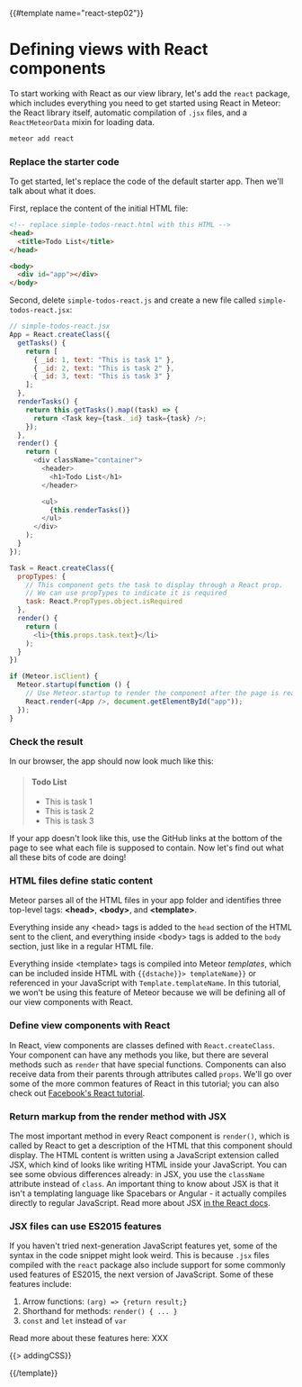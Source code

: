 {{#template name="react-step02"}}
# Defining views with React components

To start working with React as our view library, let's add the `react` package, which includes everything you need to get started using React in Meteor: the React library itself, automatic compilation of `.jsx` files, and a `ReactMeteorData` mixin for loading data.

```sh
meteor add react
```

### Replace the starter code

To get started, let's replace the code of the default starter app. Then we'll talk about what it does.

First, replace the content of the initial HTML file:

```html
<!-- replace simple-todos-react.html with this HTML -->
<head>
  <title>Todo List</title>
</head>

<body>
  <div id="app"></div>
</body>
```

Second, delete `simple-todos-react.js` and create a new file called `simple-todos-react.jsx`:

```js
// simple-todos-react.jsx
App = React.createClass({
  getTasks() {
    return [
      { _id: 1, text: "This is task 1" },
      { _id: 2, text: "This is task 2" },
      { _id: 3, text: "This is task 3" }
    ];
  },
  renderTasks() {
    return this.getTasks().map((task) => {
      return <Task key={task._id} task={task} />;
    });
  },
  render() {
    return (
      <div className="container">
        <header>
          <h1>Todo List</h1>
        </header>

        <ul>
          {this.renderTasks()}
        </ul>
      </div>
    );
  }
});

Task = React.createClass({
  propTypes: {
    // This component gets the task to display through a React prop.
    // We can use propTypes to indicate it is required
    task: React.PropTypes.object.isRequired
  },
  render() {
    return (
      <li>{this.props.task.text}</li>
    );
  }
})

if (Meteor.isClient) {
  Meteor.startup(function () {
    // Use Meteor.startup to render the component after the page is ready
    React.render(<App />, document.getElementById("app"));
  });
}
```

### Check the result

In our browser, the app should now look much like this:

> #### Todo List
> - This is task 1
> - This is task 2
> - This is task 3

If your app doesn't look like this, use the GitHub links at the bottom of the page to see what each file is supposed to contain. Now let's find out what all these bits of code are doing!

### HTML files define static content

Meteor parses all of the HTML files in your app folder and identifies three top-level tags: **&lt;head>**, **&lt;body>**, and **&lt;template>**.

Everything inside any &lt;head> tags is added to the `head` section of the HTML sent to the client, and everything inside &lt;body> tags is added to the `body` section, just like in a regular HTML file.

Everything inside &lt;template> tags is compiled into Meteor _templates_, which can be included inside HTML with `{{dstache}}> templateName}}` or referenced in your JavaScript with `Template.templateName`. In this tutorial, we won't be using this feature of Meteor because we will be defining all of our view components with React.

### Define view components with React

In React, view components are classes defined with `React.createClass`. Your component can have any methods you like, but there are several methods such as `render` that have special functions. Components can also receive data from their parents through attributes called `props`. We'll go over some of the more common features of React in this tutorial; you can also check out [Facebook's React tutorial](https://facebook.github.io/react/docs/tutorial.html).

### Return markup from the render method with JSX

The most important method in every React component is `render()`, which is called by React to get a description of the HTML that this component should display. The HTML content is written using a JavaScript extension called JSX, which kind of looks like writing HTML inside your JavaScript. You can see some obvious differences already: in JSX, you use the `className` attribute instead of `class`. An important thing to know about JSX is that it isn't a templating language like Spacebars or Angular - it actually compiles directly to regular JavaScript. Read more about JSX [in the React docs](https://facebook.github.io/react/docs/jsx-in-depth.html).

### JSX files can use ES2015 features

If you haven't tried next-generation JavaScript features yet, some of the syntax in the code snippet might look weird. This is because `.jsx` files compiled with the `react` package also include support for some commonly used features of ES2015, the next version of JavaScript. Some of these features include:

1. Arrow functions: `(arg) => {return result;}`
2. Shorthand for methods: `render() { ... }`
3. `const` and `let` instead of `var`

Read more about these features here: XXX

{{> addingCSS}}

{{/template}}
